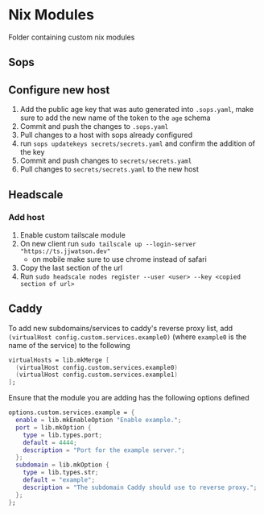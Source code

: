 # Nix Modules

Folder containing custom nix modules

## Sops

## Configure new host

1. Add the public age key that was auto generated into `.sops.yaml`, make sure to add the new name of the token to the `age` schema
2. Commit and push the changes to `.sops.yaml`
3. Pull changes to a host with sops already configured
4. run `sops updatekeys secrets/secrets.yaml` and confirm the addition of the key
5. Commit and push changes to `secrets/secrets.yaml`
6. Pull changes to `secrets/secrets.yaml` to the new host

## Headscale

### Add host

1. Enable custom tailscale module
1. On new client run `sudo tailscale up --login-server "https://ts.jjwatson.dev"`
   - on mobile make sure to use chrome instead of safari
1. Copy the last section of the url
1. Run `sudo headscale nodes register --user <user> --key <copied section of url>`

## Caddy

To add new subdomains/services to caddy's reverse proxy list, add `(virtualHost config.custom.services.example0)` (where `example0` is the name of the service) to the following

```nix
virtualHosts = lib.mkMerge [
  (virtualHost config.custom.services.example0)
  (virtualHost config.custom.services.example1)
];
```

Ensure that the module you are adding has the following options defined

```nix
options.custom.services.example = {
  enable = lib.mkEnableOption "Enable example.";
  port = lib.mkOption {
    type = lib.types.port;
    default = 4444;
    description = "Port for the example server.";
  };
  subdomain = lib.mkOption {
    type = lib.types.str;
    default = "example";
    description = "The subdomain Caddy should use to reverse proxy.";
  };
};
```
